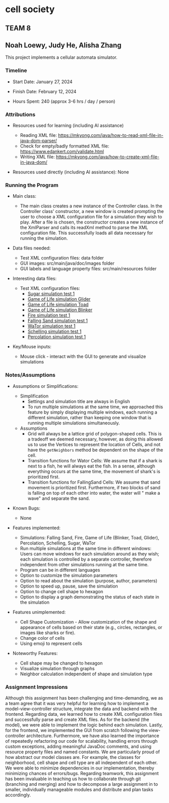 # cell society
## TEAM 8
## Noah Loewy, Judy He, Alisha Zhang


This project implements a cellular automata simulator.

### Timeline

 * Start Date: January 27, 2024

 * Finish Date: February 12, 2024

 * Hours Spent: 240 (approx 3-6 hrs / day / person)


### Attributions

 * Resources used for learning (including AI assistance)
   * Reading XML file: https://mkyong.com/java/how-to-read-xml-file-in-java-dom-parser/
   * Check for empty/badly formatted XML file: https://www.edankert.com/validate.html
   * Writing XML file: https://mkyong.com/java/how-to-create-xml-file-in-java-dom/
 
 * Resources used directly (including AI assistance): None


### Running the Program

 * Main class:
   * The main class creates a new instance of the Controller class. In the Controller class' constructor, a new window is created prompting the user to choose a XML configuration file for a simulation they wish to play. After a file is chosen, the constructor creates a new instance of the XmlParser and calls its readXml method to parse the XML configuration file. This successfully loads all data necessary for running the simulation.

 * Data files needed: 
   * Test XML configuration files: data folder
   * GUI images: src/main/java/doc/images folder
   * GUI labels and language property files: src/main/resources folder

 * Interesting data files:
   * Test XML configuration files:
     * [Sugar simulation test 1](data/sugar/SugarTestSmallHex.xml) 
     * [Game of Life simulation Glider](data/gameoflife/GameOfLifeGlider.xml)
     * [Game of Life simulation Toad](data/gameoflife/GameOfLifeToad.xml)
     * [Game of Life simulation Blinker](data/gameoflife/GameOfLifeBlinker.xml)
     * [Fire simulation test 1](data/fire/FireSmallSimulation1.xml)
     * [Falling Sand simulation test 1](data/falling/FallingTestWaterAbsorbsSand.xml)
     * [WaTor simulation test 1](data/wator/WaTorTest1.xml)
     * [Schelling simulation test 1](data/schelling/SchellingRandom.xml)
     * [Percolation simulation test 1](data/percolation/PercolationInverted.xml)

 * Key/Mouse inputs:
   * Mouse click - interact with the GUI to generate and visualize simulations

### Notes/Assumptions

 * Assumptions or Simplifications:
   * Simplification 
     * Settings and simulation title are always in English
     * To run multiple simulations at the same time, we approached this feature by simply displaying multiple windows, each running a different simulation, rather than keeping one window that is running multiple simulations simultaneously.
   * Assumptions
     * Grid will always be a lattice grid of polygon-shaped cells. This is a tradeoff
       we deemed necessary, however, as doing this allowed us to use the Vertices to represent the
       location of Cells, and not have the `getNeighbors` method be dependent on the shape of the cell. 
     * Transition functions for Wator Cells: We assume that if a shark is next to a fish, he will always eat the fish. In a
     sense, although everything occurs at the same time, the movement of shark's is prioritized first. 
     * Transition functions for FallingSand Cells: We assume that sand movement is prioritized first.
     Furthermore, if two blocks of sand is falling on top of each other into water, the water will "
     make a wave" and separate the sand.

 * Known Bugs: 
   * None

 * Features implemented:
   * Simulations: Falling Sand, Fire, Game of Life (Blinker, Toad, Glider), Percolation, Schelling, Sugar, WaTor
   * Run multiple simulations at the same time in different windows: Users can move windows for each simulation around as they wish; each simulation is controlled by a separate controller, therefore independent from other simulations running at the same time.
   * Program can be in different languages
   * Option to customize the simulation parameters
   * Option to read about the simulation (purpose, author, parameters)
   * Option to speed up, pause, save the simulation 
   * Option to change cell shape to hexagon
   * Option to display a graph demonstrating the status of each state in the simulation 
 * Features unimplemented:
   * Cell Shape Customization - Allow customization of the shape and appearance of cells based on their state (e.g., circles, rectangles, or images like sharks or fire).
   * Change color of cells
   * Using emoji to represent cells

 * Noteworthy Features:
   * Cell shape may be changed to hexagon 
   * Visualize simulation through graphs
   * Neighbor calculation independent of shape and simulation type

### Assignment Impressions

Although this assignment has been challenging and time-demanding, we as a team agree that it was very helpful for learning how to implement a model-view-controller structure, integrate the data and backend with the frontend. Regarding data, we learned how to create XML configuration files and successfully parse and create XML files. As for the backend (the model), we were able to implement the logic behind each simulation. Lastly, for the frontend, we implemented the GUI from scratch following the view-controller architecture. 
Furthermore, we have also learned the importance of repeatedly refactoring our code for scalability, handling errors through custom exceptions, adding meaningful JavaDoc comments, and using resource property files and named constants. We are particularly proud of how abstract our model classes are. For example, the classes for neighborhood, cell shape and cell type are all independent of each other. We were able to minimize dependencies in our implementation, thereby minimizing chances of errors/bugs.
Regarding teamwork, this assignment has been invaluable in teaching us how to collaborate through git (branching and merging) and how to decompose a large assignment in to smaller, individually manageable modules and distribute and plan tasks accordingly. 
